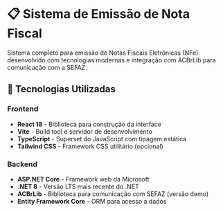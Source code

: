 # 📋 Sistema de Emissão de Nota Fiscal

Sistema completo para emissão de Notas Fiscais Eletrônicas (NFe) desenvolvido com tecnologias modernas e integração com ACBrLib para comunicação com a SEFAZ.

## 🚀 Tecnologias Utilizadas

### Frontend
- **React 18** - Biblioteca para construção da interface
- **Vite** - Build tool e servidor de desenvolvimento
- **TypeScript** - Superset do JavaScript com tipagem estática
- **Tailwind CSS** - Framework CSS utilitário (opcional)

### Backend
- **ASP.NET Core** - Framework web da Microsoft
- **.NET 8** - Versão LTS mais recente do .NET
- **ACBrLib** - Biblioteca para comunicação com SEFAZ (versão demo)
- **Entity Framework Core** - ORM para acesso a dados
